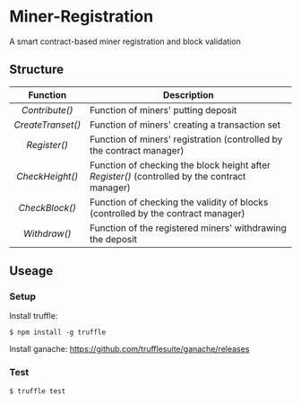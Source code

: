 Miner-Registration
===
A smart contract-based miner registration and block validation

## Structure

 Function | Description 
 :------: | -----------
*Contribute()* | Function of miners' putting deposit
*CreateTranset()* | Function of miners' creating a transaction set
*Register()* | Function of miners' registration (controlled by the contract manager)
*CheckHeight()* | Function of checking the block height after *Register()* (controlled by the contract manager)
*CheckBlock()* | Function of checking the validity of blocks (controlled by the contract manager)
*Withdraw()* | Function of the registered miners' withdrawing the deposit

## Useage
### Setup
Install truffle:
```
$ npm install -g truffle
```
Install ganache: https://github.com/trufflesuite/ganache/releases
### Test
```
$ truffle test
```

